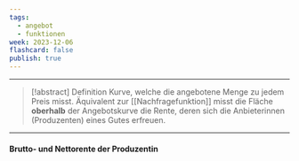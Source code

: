 ```yaml
---
tags:
  - angebot
  - funktionen
week: 2023-12-06
flashcard: false
publish: true
---
```

***

> [!abstract] Definition 
> Kurve, welche die angebotene Menge zu jedem Preis misst. Äquivalent zur [[Nachfragefunktion]] misst die Fläche **oberhalb** der Angebotskurve die Rente, deren sich die Anbieterinnen (Produzenten) eines Gutes erfreuen.

***
#### Brutto- und Nettorente der Produzentin

